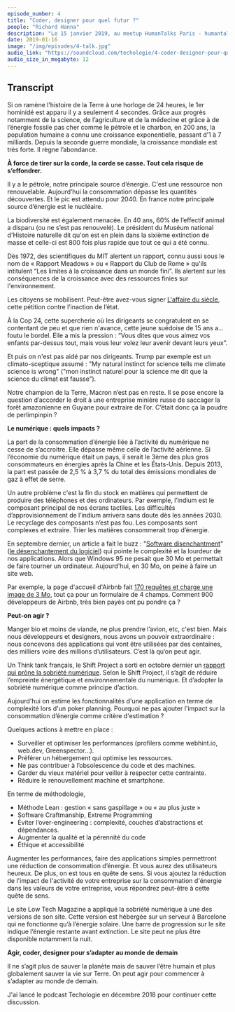```yaml
---
episode_number: 4
title: "Coder, designer pour quel futur ?"
people: "Richard Hanna"
description: "Le 15 janvier 2019, au meetup HumanTalks Paris - humantalks.com, j'ai présenté ce sujet et parler du podcast."
date: 2019-01-16
image: "/img/episodes/4-talk.jpg"
audio_link: "https://soundcloud.com/techologie/4-coder-designer-pour-quel-futur-talk"
audio_size_in_megabyte: 12
---
```


<h2>Transcript</h2>

Si on ramène l’histoire de la Terre à une horloge de 24 heures, le 1er hominidé est apparu il y a seulement 4
secondes.
Grâce aux progrès notamment de la science, de l’agriculture et de la médecine et grâce à de l’énergie fossile
pas cher comme le pétrole et le charbon, en 200 ans, la population humaine a connu une croissance exponentielle,
passant d’1 à 7 milliards.
Depuis la seconde guerre mondiale, la croissance mondiale est très forte. Il règne l’abondance.

**À force de tirer sur la corde, la corde se casse. Tout cela risque de s’effondrer.**

Il y a le pétrole, notre principale source d’énergie.
C'est une ressource non renouvelable.
Aujourd’hui la consommation dépasse les quantités découvertes.
Et le pic est attendu pour 2040.
En france notre principale source d’énergie est le nucléaire.

La biodiversité est également menacée.
En 40 ans, 60% de l’effectif animal a disparu (ou ne s’est pas renouvelé).
Le président du Muséum national d'Histoire naturelle dit qu'on est en plein dans la sixième extinction de masse
et celle-ci est 800 fois plus rapide que tout ce qui a été connu.

Dès 1972, des scientifiques du MIT alertent un rapport, connu aussi sous le nom de « Rapport Meadows » ou
« Rapport du Club de Rome » qu'ils intitulent “Les limites à la croissance dans un monde fini”.
Ils alertent sur les conséquences de la croissance avec des ressources finies sur l'environnement.

Les citoyens se mobilisent. Peut-être avez-vous signer <a href="https://laffairedusiecle.net/">L'affaire du
siècle</a>, cette pétition contre l’inaction de l’état.

À la Cop 24, cette supercherie où les dirigeants se congratulent en se contentant de peu et que rien n'avance,
cette jeune suédoise de 15 ans a... foutu le bordel. Elle a mis la pression : “Vous dites que vous aimez vos
enfants par-dessus tout, mais vous leur volez leur avenir devant leurs yeux”.

Et puis on n'est pas aidé par nos dirigeants. Trump par exemple est un climato-sceptique assumé : "My natural
instinct for science tells me climate science is wrong" ("mon instinct naturel pour la science me dit que la
science du climat est fausse”).

Notre champion de la Terre, Macron n’est pas en reste. Il se pose encore la question d’accorder le droit à une
entreprise minière russe de saccager la forêt amazonienne en Guyane pour extraire de l’or. C’était donc ça la
poudre de perlimpinpin ?

**Le numérique : quels impacts ?**

La part de la consommation d’énergie liée à l’activité du numérique ne cesse de s’accroitre.
Elle dépasse même celle de l’activité aérienne.
Si l’économie du numérique était un pays, il serait le 3ème des plus gros consommateurs en énergies après la
Chine et les États-Unis.
Depuis 2013, la part est passée de 2,5 % à 3,7 % du total des émissions mondiales de gaz à effet de serre.

Un autre problème c'est la fin du stock en matières qui permettent de produire des téléphones et des
ordinateurs.
Par exemple, l’indium est le composant principal de nos écrans tactiles.
Les difficultés d’approvisionnement de l’indium arrivera sans doute dès les années 2030.
Le recyclage des composants n’est pas fou. Les composants sont complexes et extraire. Trier les matières
consommerait trop d’énergie.

En septembre dernier, un article a fait le buzz : "<a href="http://tonsky.me/blog/disenchantment/">Software
disenchantment</a>" (<a href="https://blog.romainfallet.fr/desenchantement-logiciel/">le désenchantement
du logiciel</a>) qui pointe le complexité et la lourdeur de nos applications. Alors que Windows 95 ne pesait que
30 Mo et permettait de faire tourner un ordinateur. Aujourd'hui, en 30 Mo, on peine à faire un site web.

Par exemple, la page d'accueil d'Airbnb fait <a href="http://tonsky.me/blog/pwa/">170 requêtes et charge une
image de 3 Mo</a>, tout ça pour un formulaire de 4 champs.
Comment 900 développeurs de Airbnb, très bien payés ont pu pondre ça ?

**Peut-on agir ?**

Manger bio et moins de viande, ne plus prendre l’avion, etc, c'est bien.
Mais nous développeurs et designers, nous avons un pouvoir extraordinaire : nous concevons des applications qui
vont être utilisées par des centaines, des milliers voire des millions d’utilisateurs. C’est là qu’on peut agir.

Un Think tank français, le Shift Project a sorti en octobre dernier un
<a href="https://theshiftproject.org/article/pour-une-sobriete-numerique-rapport-shift/">rapport qui prône la
sobriété numérique</a>.
Selon le Shift Project, il s’agit de réduire l’empreinte énergétique et environnementale du numérique.
Et d’adopter la sobriété numérique comme principe d’action.

Aujourd'hui on estime les fonctionnalités d'une application en terme de complexité lors d'un poker planning.
Pourquoi ne pas ajouter l'impact sur la consommation d’énergie comme critère d'estimation ?

Quelques actions à mettre en place :

* Surveiller et optimiser les performances (profilers comme webhint.io, web.dev, Greenspector…).</li>
* Préférer un hébergement qui optimise les ressources.</li>
* Ne pas contribuer à l’obsolescence du code et des machines.</li>
* Garder du vieux matériel pour veiller à respecter cette contrainte.</li>
* Réduire le renouvellement machine et smartphone.</li>

En terme de méthodologie,

* Méthode Lean : gestion « sans gaspillage » ou « au plus juste »</li>
* Software Craftmanship, Extreme Programming</li>
* Éviter l’over-engineering : complexité, couches d’abstractions et dépendances.</li>
* Augmenter la qualité et la pérennité du code</li>
* Éthique et accessibilité</li>

Augmenter les performances, faire des applications simples permettront une réduction de consommation
d’énergie. Et vous aurez des utilisateurs heureux.
De plus, on est tous en quête de sens. Si vous ajoutez la réduction de l'impact de l'activité de votre
entreprise sur la consommation d'énergie dans les valeurs de votre entreprise, vous répondrez peut-être à cette
quête de sens.

Le site Low Tech Magazine a appliqué la sobriété numérique à une des versions de son site.
Cette version est hébergée sur un serveur à Barcelone qui ne fonctionne qu’à l’énergie solaire.
Une barre de progression sur le site indique l’énergie restante avant extinction.
Le site peut ne plus être disponible notamment la nuit.

**Agir, coder, designer pour s’adapter au monde de demain**

Il ne s’agit plus de sauver la planète mais de sauver l’être humain et plus globalement sauver la vie sur Terre.
On peut agir pour commencer à s’adapter au monde de demain.

J'ai lancé le podcast Techologie en décembre 2018 pour continuer cette discussion.

